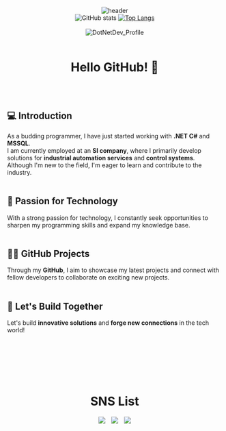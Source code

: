 <div align=center>

![header](https://capsule-render.vercel.app/api?type=waving&color=timeGradient&theme=merko&height=220&section=header&text=Welcome!&desc=This&nbsp;is&nbsp;jiraiman's&nbsp;Git&nbspProfile&fontSize=85&animation=fadeIn&fontAlignY=35&descAlignY=54&descAlign=61)
<br>
![GitHub stats](https://github-readme-stats.vercel.app/api?username=Leeinpyo&show_icons=true&theme=merko&hide_title=true)
[![Top Langs](https://github-readme-stats.vercel.app/api/top-langs/?username=Leeinpyo&layout=compact&theme=merko&hide=tex)](https://github.com/anuraghazra/github-readme-stats)
<br>
 <br>
 ![DotNetDev_Profile](https://profile.dotnetdev-badge.kr/api/v1/badge/medium?id=Lee_0412&theme=Dotnet)
<br>
<br>
# Hello GitHub! 👋
 
</div>
<br>
<br>
 
## 💻 Introduction

As a budding programmer, I have just started working with <strong>.NET C#</strong> and <strong>MSSQL</strong>. 
<br>I am currently employed at an <strong>SI company</strong>, where I primarily develop solutions for <strong>industrial automation services</strong> and <strong>control systems</strong>. 
<br>Although I'm new to the field, I'm eager to learn and contribute to the industry.
<br>
<br>
 
## 🚀 Passion for Technology
 
With a strong passion for technology, I constantly seek opportunities to sharpen my programming skills and expand my knowledge base.
<br>
<br>
 
## 👨‍💻 GitHub Projects
 
Through my <strong>GitHub</strong>, I aim to showcase my latest projects and connect with fellow developers to collaborate on exciting new projects.
<br>
<br>
 
## 🤝 Let's Build Together
 
Let's build <strong>innovative solutions</strong> and <strong>forge new connections</strong> in the tech world!
<br>
<br>
<br>
<br>
<br>
<br>
<br>
<div align=center>
 
# SNS List
 
<a href="https://open.kakao.com/o/s4arGX5e" target="_blank"><img src="https://img.shields.io/badge/KakaoTalk-FFCD00?style=flat-square&logo=KakaoTalk&logoColor=white"/></a>　<a href="https://www.facebook.com/INn0CenTBluE/" target="_blank"><img src="https://img.shields.io/badge/Facebook-1877F2?style=flat-square&logo=Facebook&logoColor=white"/></a>　<a href="https://www.jiraiman.com/" target="_blank"><img src="https://img.shields.io/badge/Blogger-FF5722?style=flat-square&logo=Blogger&logoColor=white"/></a>
<br>
<br>
<br>
<br>
<br>
<br>
 </div>
